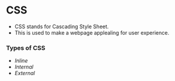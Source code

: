 # CSS
- CSS stands for Cascading Style Sheet.
- This is used to make a webpage applealing for user experience.

### Types of CSS
- _Inline_
- _Internal_
- _External_